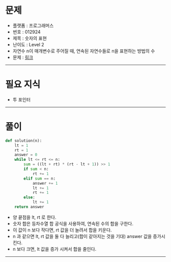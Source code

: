 # 문제
- 플랫폼 : 프로그래머스
- 번호 : 012924
- 제목 : 숫자의 표현
- 난이도 : Level 2
- 자연수 n이 매개변수로 주어질 때, 연속된 자연수들로 n을 표현하는 방법의 수
- 문제 : <a href="https://school.programmers.co.kr/learn/courses/30/lessons/12924" target="_blank">링크</a>

---

# 필요 지식
- 투 포인터

---

# 풀이
```python
def solution(n):
    lt = 1
    rt = 1
    answer = 0
    while lt <= rt <= n:
        sum = ((lt + rt) * (rt - lt + 1)) >> 1
        if sum < n:
            rt += 1
        elif sum == n:
            answer += 1
            lt += 1
            rt += 1
        else:
            lt += 1
    return answer
```
- 양 끝점을 lt, rt 로 한다.
- 숫자 합은 등차수열 합 공식을 사용하여, 연속된 수의 합을 구한다.
- 이 값이 n 보다 작다면, rt 값을 더 늘려서 합을 키운다.
- n 과 같으면 lt, rt 값을 둘 다 늘리고(합이 같아지는 것을 기대) answer 값을 증가시킨다.
- n 보다 크면, lt 값을 증가 시켜서 합을 줄인다.

---
